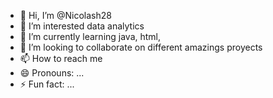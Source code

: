 - 👋 Hi, I’m @Nicolash28
- 👀 I’m interested data analytics
- 🌱 I’m currently learning java, html, 
- 💞️ I’m looking to collaborate on different amazings proyects
- 📫 How to reach me 
- 😄 Pronouns: ...
- ⚡ Fun fact: ...

<!---
Nicolash28/Nicolash28 is a ✨ special ✨ repository because its `README.md` (this file) appears on your GitHub profile.
You can click the Preview link to take a look at your changes.
--->
